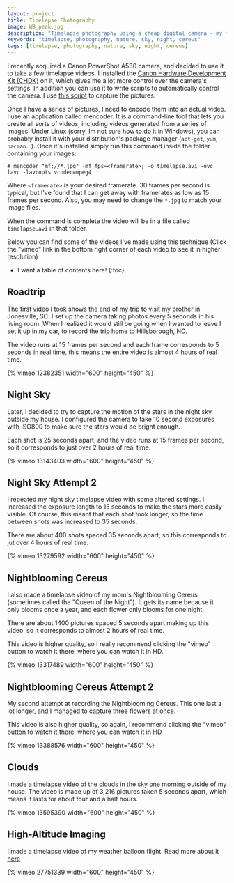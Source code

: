 ```yaml
---
layout: project
title: Timelapse Photography
image: WB_peak.jpg
description: "Timelapse photography using a cheap digital camera - my first attempt at being artsy"
keywords: "timelapse, photography, nature, sky, night, cereus"
tags: [timelapse, photography, nature, sky, night, cereus]
---
```

I recently acquired a Canon PowerShot A530 camera, and decided to use it to take
a few timelapse videos. I installed the
[Canon Hardware Development Kit (CHDK)](http://chdk.wikia.com/wiki/CHDK) on it,
which gives me a lot more control over the camera's settings. In addition you
can use it to write scripts to automatically control the camera.  I use 
[this script](http://chdk.wikia.com/wiki/UBASIC/Scripts:_Ultra_Intervalometer) to
capture the pictures.

Once I have a series of pictures, I need to encode them into an actual video. I
use an application called mencoder. It is a command-line tool that lets you
create all sorts of videos, including videos generated from a series of images.
Under Linux (sorry, Im not sure how to do it in Windows), you can probably
install it with your distribution's package manager (``apt-get``, ``yum``,
``pacman``...).  Once it's installed simply run this command inside the folder
containing your images:

    # mencoder "mf://*.jpg" -mf fps=<framerate>; -o timelapse.avi -ovc lavc -lavcopts vcodec=mpeg4

Where ``<framerate>`` is your desired framerate.  30 frames per second is
typical, but I've found that I can get away with framerates as low as 15 frames
per second.  Also, you may need to change the ``*.jpg`` to match  your image
files.

When the command is complete the video will be in a file called ``timelapse.avi``
in that folder.

Below you can find some of the videos I've made using this technique (Click the
"vimeo" link in the bottom right corner of each video to see it in higher
resolution)

* I want a table of contents here!
{:toc}

Roadtrip
--------
The first video I took shows the end of my trip to visit my brother in
Jonesville, SC.  I set up the camera taking photos every 5 seconds in his living
room.  When I realized it would still be going when I wanted to leave I set it
up in my car, to record the trip home to Hillsborough, NC.

The video runs at 15 frames per second and each frame corresponds to 5 seconds
in real time, this means the entire video is almost 4 hours of real time.

{% vimeo 12382351 width="600" height="450" %}

Night Sky
---------
Later, I decided to try to capture the motion of the stars in the night sky outside my house.
I configured the camera to take 10 second exposures with ISO800 to make sure the stars would be bright enough.

Each shot is 25 seconds apart, and the video runs at 15 frames per second, so it corresponds to just over 2 hours of real time.

{% vimeo 13143403 width="600" height="450" %}

Night Sky Attempt 2
-------------------
I repeated my night sky timelapse video with some altered settings.
I increased the exposure length to 15 seconds to make the stars more easily visible.
Of course, this meant that each shot took longer, so the time between shots was increased to 35 seconds.

There are about 400 shots spaced 35 seconds apart, so this corresponds to jut over 4 hours of real time.

{% vimeo 13279592 width="600" height="450" %}

Nightblooming Cereus
--------------------
I also made a timelapse video of my mom's Nightblooming Cereus (sometimes called the "Queen of the Night").
It gets its name because it only blooms once a year, and each flower only blooms for one night.

There are about 1400 pictures spaced 5 seconds apart making up this video, so it corresponds to almost 2 hours of real time.

This video is higher quality, so I really recommend clicking the "vimeo" button to watch it there, where you can watch it in HD.

{% vimeo 13317489 width="600" height="450" %}

Nightblooming Cereus Attempt 2
------------------------------
My second attempt at recording the Nightblooming Cereus.
This one last a lot longer, and I managed to capture three flowers at once.

This video is also higher quality, so again, I recommend clicking the "vimeo" button to watch it there, where you can watch it in HD

{% vimeo 13388576 width="600" height="450" %}

Clouds
------
I made a timelapse video of the clouds in the sky one morning outside of my house.
The video is made up of 3,216 pictures taken 5 seconds apart, which means it lasts for about four and a half hours.

{% vimeo 13595390 width="600" height="450" %}

High-Altitude Imaging
---------------------
I made a timelapse video of my  weather balloon flight.  Read more about it <A HREF="balloon.html">here</A>

{% vimeo 27751339 width="600" height="450" %}
